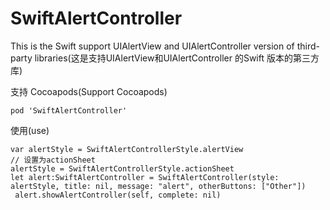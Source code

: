 # SwiftAlertController
This is the Swift support UIAlertView and UIAlertController version of third-party libraries(这是支持UIAlertView和UIAlertController 的Swift 版本的第三方库)

支持 Cocoapods(Support Cocoapods)
```
pod 'SwiftAlertController'
```

使用(use)

```
var alertStyle = SwiftAlertControllerStyle.alertView
// 设置为actionSheet
alertStyle = SwiftAlertControllerStyle.actionSheet
let alert:SwiftAlertController = SwiftAlertController(style: alertStyle, title: nil, message: "alert", otherButtons: ["Other"])
 alert.showAlertController(self, complete: nil)
```
